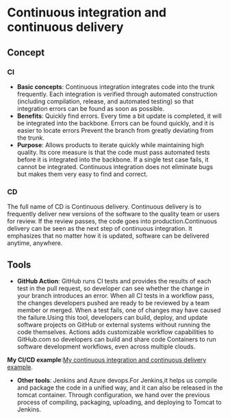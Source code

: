 # Continuous integration and continuous delivery
## Concept
### CI
+ **Basic concepts**:
Continuous integration integrates code into the trunk frequently.
Each integration is verified through automated construction (including compilation, release, and automated testing) so that integration errors can be found as soon as possible.
+ **Benefits**:
Quickly find errors. Every time a bit update is completed, it will be integrated into the backbone. Errors can be found quickly, and it is easier to locate errors
Prevent the branch from greatly deviating from the trunk.
+ **Purpose**:
Allows products to iterate quickly while maintaining high quality. Its core measure is that the code must pass automated tests before it is integrated into the backbone. If a single test case fails, it cannot be integrated. Continuous integration does not eliminate bugs but makes them very easy to find and correct.
### CD
The full name of CD is Continuous delivery. Continuous delivery is to frequently deliver new versions of the software to the quality team or users for review. If the review passes, the code goes into production.Continuous delivery can be seen as the next step of continuous integration. It emphasizes that no matter how it is updated, software can be delivered anytime, anywhere.

## Tools
+ **GitHub Action**:
GitHub runs  CI tests and provides the results of each test in the pull request, so developer can see whether the change in your branch introduces an error. When all CI tests in a workflow pass, the changes developers pushed are ready to be reviewed by a team member or merged. When a test fails, one of changes may have caused the failure.Using this tool, developers can build, deploy, and update software projects on GitHub or external systems without running the code themselves. Actions adds customizable workflow capabilities to GitHub.com so developers can build and share code Containers to run software development workflows, even across multiple clouds.

**My CI/CD example**:[My continuous integration and continuous delivery example](https://github.com/daisyqin123/continuous-integration-and-continuous-delivery-).
+ **Other tools**:
Jenkins and Azure devops.For Jenkins,it helps us compile and package the code in a unified way, and it can also be released in the tomcat container.
Through configuration, we hand over the previous process of compiling, packaging, uploading, and deploying to Tomcat to Jenkins.
